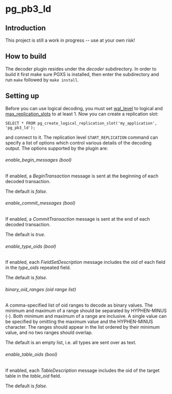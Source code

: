 pg\_pb3\_ld
===========

Introduction
------------

This project is still a work in progress -- use at your own risk!

How to build
------------

The decoder plugin resides under the *decoder* subdirectory.  In order to build
it first make sure PGXS is installed, then enter the subdirectory and run
`make` followed by `make install`.

Setting up
----------

Before you can use logical decoding, you must set
[wal\_level](https://www.postgresql.org/docs/current/static/runtime-config-wal.html#GUC-WAL-LEVEL)
to logical and
[max\_replication\_slots](https://www.postgresql.org/docs/current/static/runtime-config-replication.html#GUC-MAX-REPLICATION-SLOTS)
to at least 1.  Now you can create a replication slot:

```
SELECT * FROM pg_create_logical_replication_slot('my_application', 'pg_pb3_ld');
```

and connect to it.  The replication level `START_REPLICATION` command can
specify a list of options which control various details of the decoding output.
The options supported by the plugin are:

###### enable\_begin\_messages (*bool*)

If enabled, a *BeginTransaction* message is sent at the beginning of each
decoded transaction.

The default is *false*.

###### enable\_commit\_messages (*bool*)

If enabled, a *CommitTransaction* message is sent at the end of each decoded
transaction.

The default is *true*.

###### enable\_type\_oids (*bool*)

If enabled, each *FieldSetDescription* message includes the oid of each field
in the *type_oids* repeated field.

The default is *false*.

###### binary\_oid\_ranges (*oid range list*)

A comma-specified list of oid ranges to decode as binary values.  The minimum
and maximum of a range should be separated by HYPHEN-MINUS (-).  Both minimum
and maximum of a range are inclusive.  A single value can be specified by
omitting the maximum value and the HYPHEN-MINUS character.  The ranges should
appear in the list ordered by their minimum value, and no two ranges should
overlap.

The default is an empty list, i.e. all types are sent over as text.

###### enable\_table\_oids (*bool*)

If enabled, each *TableDescription* message includes the oid of the target
table in the *table_oid* field.

The default is *false*.

